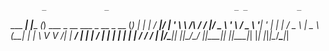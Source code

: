            _             _                            _ _           _ 
  ___  ___| |____      _(_) ___ _ __   ___ _ __ _ __ (_) |_ _______| |
 / __|/ __| '_ \ \ /\ / / |/ _ \ '_ \ / _ \ '__| '_ \| | __|_  / _ \ |
 \__ \ (__| | | \ V  V /| |  __/ | | |  __/ |  | | | | | |_ / /  __/ |
 |___/\___|_| |_|\_/\_/ |_|\___|_| |_|\___|_|  |_| |_|_|\__/___\___|_|
